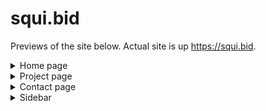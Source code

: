 # squi.bid
Previews of the site below. Actual site is up https://squi.bid.

<details><summary> Home page </summary>  

  ![image](https://user-images.githubusercontent.com/71739600/163698927-cf1db6c5-56cc-4cd1-b896-e05b1a729114.png)

</details>
<details><summary> Project page </summary>  

  ![image](https://user-images.githubusercontent.com/71739600/163698933-09dba703-bd25-4fd2-85b7-b003a6491120.png)

</details>
<details><summary> Contact page </summary>  

  ![image](https://user-images.githubusercontent.com/71739600/163698937-0fa161bb-19fc-457c-89d9-0eed9ba655dd.png)

</details>
<details><summary> Sidebar </summary>  

  ![image](https://user-images.githubusercontent.com/71739600/163698963-168ed343-8b4a-4375-a56e-993a32eea073.png)

</details>
